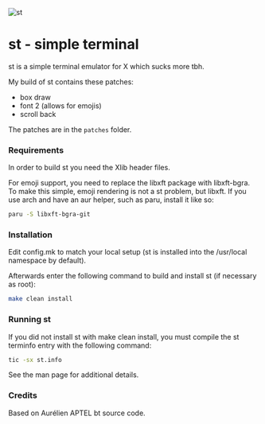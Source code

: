 ![st](https://imgur.com/tunJdIY.png)

# st - simple terminal

st is a simple terminal emulator for X which sucks more tbh.

My build of st contains these patches:
* box draw
* font 2 (allows for emojis)
* scroll back

The patches are in the `patches` folder.

### Requirements

In order to build st you need the Xlib header files.

For emoji support, you need to replace the libxft package with libxft-bgra. To make this simple, emoji rendering is not a st problem, but libxft. If you use arch and have an aur helper, such as paru, install it like so:

```bash
paru -S libxft-bgra-git
```

### Installation

Edit config.mk to match your local setup (st is installed into
the /usr/local namespace by default).

Afterwards enter the following command to build and install st (if
necessary as root):

```bash
make clean install
```

### Running st

If you did not install st with make clean install, you must compile
the st terminfo entry with the following command:

```bash
tic -sx st.info
```

See the man page for additional details.

### Credits

Based on Aurélien APTEL <aurelien dot aptel at gmail dot com> bt source code.

